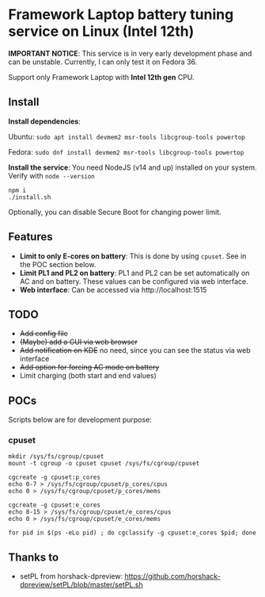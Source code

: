 # Framework Laptop battery tuning service on Linux (Intel 12th)

**IMPORTANT NOTICE**: This service is in very early development phase and can be unstable. Currently, I can only test it on Fedora 36.

Support only Framework Laptop with **Intel 12th gen** CPU.

## Install

**Install dependencies**:

Ubuntu: `sudo apt install devmem2 msr-tools libcgroup-tools powertop`

Fedora: `sudo dnf install devmem2 msr-tools libcgroup-tools powertop`

**Install the service**: You need NodeJS (v14 and up) installed on your system. Verify with `node --version`

```
npm i
./install.sh
```

Optionally, you can disable Secure Boot for changing power limit.

## Features

- **Limit to only E-cores on battery**: This is done by using `cpuset`. See in the POC section below.
- **Limit PL1 and PL2 on battery**: PL1 and PL2 can be set automatically on AC and on battery. These values can be configured via web interface.
- **Web interface**: Can be accessed via http://localhost:1515

## TODO

- ~~Add config file~~
- ~~(Maybe) add a GUI via web browser~~
- ~~Add notification on KDE~~ no need, since you can see the status via web interface
- ~~Add option for forcing AC mode on battery~~
- Limit charging (both start and end values)

## POCs

Scripts below are for development purpose:

### cpuset

```
mkdir /sys/fs/cgroup/cpuset
mount -t cgroup -o cpuset cpuset /sys/fs/cgroup/cpuset

cgcreate -g cpuset:p_cores
echo 0-7 > /sys/fs/cgroup/cpuset/p_cores/cpus
echo 0 > /sys/fs/cgroup/cpuset/p_cores/mems

cgcreate -g cpuset:e_cores
echo 8-15 > /sys/fs/cgroup/cpuset/e_cores/cpus
echo 0 > /sys/fs/cgroup/cpuset/e_cores/mems

for pid in $(ps -eLo pid) ; do cgclassify -g cpuset:e_cores $pid; done
```

## Thanks to

- setPL from horshack-dpreview: https://github.com/horshack-dpreview/setPL/blob/master/setPL.sh
